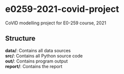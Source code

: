 # e0259-2021-covid-project
CoVID modelling project for E0-259 course, 2021

## Structure
**data/**: Contains all data sources \
**src/**: Contains all Python source code \
**out/**: Contains program output \
**report/**: Contains the report

